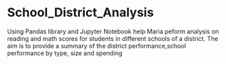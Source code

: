 # School_District_Analysis

Using Pandas library and Jupyter Notebook help Maria peform analysis on reading and math scores for students in different schools of a district.
The aim is to provide a summary of the district performance,school performance by type, size and spending

